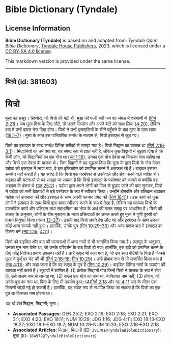 # Bible Dictionary (Tyndale)

## License Information

**Bible Dictionary (Tyndale)** is based on and adapted from: _Tyndale Open Bible Dictionary_, [Tyndale House Publishers](https://tyndaleopenresources.com/), 2023, which is licensed under a [CC BY-SA 4.0 license](https://creativecommons.org/licenses/by-sa/4.0/legalcode.en).

This markdown version is provided under the same license.



--------------------------------

## यित्रो (id: 381603)

यित्रो
======

मूसा का ससुर। सिप्पोरा, जो यित्रो की बेटी थी, मूसा की पत्नी बनी जब वह जंगल में शरणार्थी थे ([निर्ग 2:21](https://ref.ly/Exod2:21))। जब मूसा मिस्र के लिए लौटे, तो उसने सिप्पोरा और अपने बेटों को साथ लिया ([4:20](https://ref.ly/Exod4:20)), लेकिन बाद में उन्हें वापस भेज दिया होगा। यित्रो ने उन्हें इस्राएलियों के सीनै पहुँचने के बाद मूसा के पास लाया ([18:1–7](https://ref.ly/Exod18:1-Exod18:7))। मूसा के साथ इस पारिवारिक सम्बंध के माध्यम से, यित्रो इस्राएल से जुड़ गए।

यित्रो का इस्राएल के साथ सम्बंध विभिन्न तरीकों से समझा गया है। यित्रो मिद्यान का याजक था ([निर्ग 2:16](https://ref.ly/Exod2:16); [3:1](https://ref.ly/Exod3:1))। मिद्यानियों का धर्म क्या था, यह स्पष्ट रूप से ज्ञात नहीं है, लेकिन कुछ विद्वानों ने सुझाव दिया है कि केनी लोग, जो मिद्यानियों का एक गोत्र था ([न्या 1:16](https://ref.ly/Judg1:16)), उनका एक गोत्र देवता था जिसका नाम यहोवा था और यित्रो उस देवता के याजक थे। जिन विद्वानों ने यह सुझाव दिया कि मूसा के द्वारा यित्रो के गोत्र देवता यहोवा को इस्राएल में लाया गया, वे इस दृष्टिकोण को प्रमाणित करने में असफल रहे हैं। बाइबल इसका समर्थन नहीं करती है। यह स्पष्ट है कि यित्रो एक परमेश्वर से डरनेवाले और सेवा करने वाले व्यक्ति थे। बाइबल की घटनाओं से यह समझा जा सकता है कि यित्रो इस्राएल के परमेश्वर को जानते थे क्योंकि वह अब्राहम के वंशज थे ([उत् 25:2](https://ref.ly/Gen25:2))। यहोवा द्वारा अपने लोगों को मिस्र से छुड़ाए जाने की बात सुनकर, यित्रो ने यहोवा को सभी देवताओं से बड़े परमेश्वर के रूप में स्वीकार किया। उन्होंने होमबलि और बलिदान चढ़ाकर यहोवा की उपासना की और इस्राएल के साथ अपनी पहचान प्रगट की ([निर्ग 18:11](https://ref.ly/Exod18:11))। इस कार्य को कुछ लोगों ने इस्राएल के साथ यित्रो द्वारा वाचा स्वीकार करने के रूप में देखा है, लेकिन यह व्याख्या यित्रो के वास्तविक कार्य और बलिदान तथा सहभागिता का भोज के अर्थ की गलत समझ पर आधारित है। यित्रो की सलाह के अनुसार, लोगों के बीच मुकद्दमा के न्याय प्रक्रियाओं पर अमल करते हुए मूसा ने गुणी पुरुषों को प्रधान नियुक्त किया (वचन [13–27](https://ref.ly/Exod18:13-Exod18:27))। इसके बाद यित्रो अपने देश लौट गए और इस्राएल के साथ उनका कोई अन्य सम्पर्क नहीं हुआ। हालाँकि, उनके पुत्र ([गिन 10:29–33](https://ref.ly/Num10:29-Num10:33)) और अन्य वंशज बाद में इस्राएल का हिस्सा बने ([न्या 1:16](https://ref.ly/Judg1:16); [4:11](https://ref.ly/Judg4:11))।

यित्रो को बाइबिल और बाद की परम्पराओं में अन्य नामों से भी सन्दर्भित किया गया है। तलमूद के अनुसार, उनका मूल नाम येतेर था, जो उनके परिवर्तन के बाद यित्रो हो गया; हालाँकि, इस दावे को प्रमाणित करने के लिए कोई निश्चित प्रमाण उपलब्ध नहीं है। उन्हें रूएल भी कहा गया है, जो उन सात बेटियों के पिता हैं जिनसे मूसा ने कुएँ पर भेंट की थी ([निर्ग 2:16–18](https://ref.ly/Exod2:16-Exod2:18); [गिन 10:29](https://ref.ly/Num10:29))। उन्हें होबाब नाम से भी सन्दर्भित किया गया है ([न्या 4:11](https://ref.ly/Judg4:11)); और कहा जाता है कि वह रूएल के पुत्र हैं ([गिन 10:29](https://ref.ly/Num10:29))। बाइबिल विभिन्न नामों के उपयोग की व्याख्या नहीं करते हैं। सुझावों में शामिल हैं: (1\) प्रत्येक मिद्यानी गोत्र जिन्हें यित्रो ने याजक के रूप में सेवा दी, उसे अलग नाम से जानता था; (2\) रूएल एक गोत्र का नाम था, व्यक्तिगत नाम नहीं; (3\) होबाब, जो उनके पुत्र का नाम था, पिता के लिए भी उपयोग हुआ; (4\)[निर्ग 2:18](https://ref.ly/Exod2:18) और [न्या 4:11](https://ref.ly/Judg4:11) पाठ के भीतर एक टिप्पणी जोड़ी गई हो सकती है। हालाँकि, यह स्पष्ट रूप से स्थापित किया जा सकता है कि यित्रो का एक पुत्र था जिसका नाम होबाब था।

*यह भी देखें* मिद्यान, मिद्यानी; मूसा।

* **Associated Passages:** GEN 25:2; EXO 2:16; EXO 2:18; EXO 2:21; EXO 3:1; EXO 4:20; EXO 18:11; NUM 10:29; JDG 1:16; JDG 4:11; EXO 18:13–EXO 18:27; EXO 18:1–EXO 18:7; NUM 10:29–NUM 10:33; EXO 2:16–EXO 2:18
* **Associated Articles:** मिद्यान, मिद्यानी (ID: `381701@TyndaleBibleDictionary`); मूसा (ID: `184972@TyndaleBibleDictionary`)

